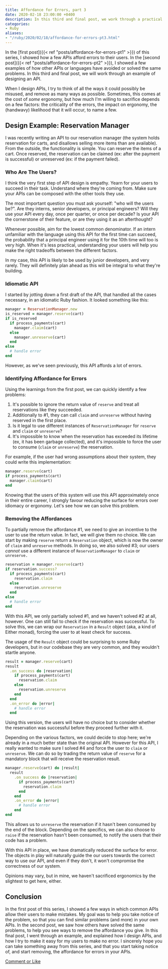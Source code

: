 ```yaml
---
title: Affordance for Errors, part 3
date: 2020-02-18 23:00:00 +0400
description: In this third and final post, we work through a practical example of API design, to see how to remove the affordance for errors.
categories:
- Ruby
aliases:
- "/ruby/2020/02/18/affordance-for-errors-pt3.html"
---
```


In the [first post]({{< ref "posts/affordance-for-errors-pt1" >}}) of this series, I showed how a few APIs afford errors to their users. In the [second post]({{< ref "posts/affordance-for-errors-pt2" >}}), I showed a few examples of how other APIs or languages have avoided or solved the same problems. In this third and final post, we will work through an example of designing an API.


When I design APIs, I try to think of all the ways it could possibly be misused, and remove as many ways as possible. Sometimes, this comes at the cost of _some_ ergonomy, but how much I'm willing to sacrifice depends on a few factors: the criticality of the errors, the impact on ergonomy, the (handwavy) likelihood that it will occur, to name a few.

## Design Example: Reservation Manager

I was recently writing an API to our reservation manager (the system holds reservation for carts, and disallows selling more items than are available). From the outside, the functionality is simple. You can reserve the items of a cart. Once reserved, the reservation can be claimed (ex: after the payment is successful) or unreserved (ex: if the payment failed).

### Who Are The Users?

I think the very first step of API design is empathy. Yearn for your users to succeed in their task. Understand where they're coming from. Make sure your APIs can be composed with the other tools they use.

The most important question you must ask yourself: "who will the users be?". Are they interns, senior developers, or principal engineers? Will they use your API every day, once per quarter, or once per decade? Is your API the cornerstone of their feature, or are they using it as an afterthought?

Whenever possible, aim for the lowest common denominator. If an intern unfamiliar with the language using this API for the first time can succeed, the probability that a principal engineer using it for the 10th time will too is very high. When it's less practical, understanding your users will help you make the right tradeoffs between the different factors.

In my case, this API is likely to be used by junior developers, and very rarely. They will definitely plan ahead as this will be integral to what they're building.

### Idiomatic API

I started by jotting down a first draft of the API, that handled all the cases necessary, in an idiomatic Ruby fashion. It looked something like this:

```ruby
manager = ReservationManager.new
is_reserved = manager.reserve(cart)
if is_reserved
  if process_payments(cart)
    manager.claim(cart)
  else
    manager.unreserve(cart)
  end
else
  # handle error
end
```

However, as we've seen previously, this API affords a lot of errors.

### Identifying Affordance for Errors

Using the learnings from the first post, we can quickly identify a few problems:

1. It's possible to ignore the return value of `reserve` and treat all reservations like they succeeded.
2. Additionally to #1, they can call `claim` and `unreserve` without having reserved in the first place.
3. Is it legal to use different instances of `ReservationManager` for `reserve` and `claim` or `unreserve`?
4. It's impossible to know when the reservation has exceeded its lifetime (ex, it has been garbage collected), and it's impossible to force the user to consume (`claim` or `unreserve`) the reservation.

For example, if the user had wrong assumptions about their system, they could write this implementation:

```ruby
manager.reserve(cart)
if process_payments(cart)
  manager.claim(cart)
end
```

Knowing that the users of this system will use this API approximately once in their entire career, I strongly favour reducing the surface for errors over idiomacy or ergonomy. Let's see how we can solve this problem.

### Removing the Affordances

To partially remove the affordance #1, we need to give an incentive to the user to use the return value. In fact, we will give them no choice. We can start by making `reserve` return a `Reservation` object, which is now the owner of `claim` and `unreserve` methods. In doing so, we also solved #3; our users _cannot_ use a different instance of `ReservationManager` to `claim` or `unreserve.`

```ruby
reservation = manager.reserve(cart)
if reservation.success?
  if process_payments(cart)
    reservation.claim
  else
    reservation.unreserve
  end
else
  # handle error
end
```

With this API, we only partially solved #1, and we haven't solved #2 at all, however. One can still fail to check if the reservation was successful. To solve this, we can wrap our `Reservation` in a `Result` object (aka, a kind of Either monad), forcing the user to at least check for success.

The usage of the `Result` object could be surprising to some Ruby developers, but in our codebase they are very common, and they wouldn't startle anyone.

```ruby
result = manager.reserve(cart)
result
  .on_success do |reservation|
    if process_payments(cart)
      reservation.claim
    else
      reservation.unreserve
    end
  end
  .on_error do |error|
    # handle error
  end
```

Using this version, the users will have no choice but to consider whether the reservation was successful before they proceed further with it.

Depending on the various factors, we could decide to stop here; we're already in a much better state than the original API. However for this API, I really wanted to make sure I solved #4 and force the user to `claim` or `unreserve`. We can do so by trading the return value of `reserve` for a mandatory block that will receive the reservation result.

```ruby
manager.reserve(cart) do |result|
  result
    .on_success do |reservation|
      if process_payments(cart)
        reservation.claim
      end
    end
    .on_error do |error|
      # handle error
    end
end
```

This allows us to `unreserve` the reservation if it hasn't been consumed by the end of the block. Depending on the specifics, we can also choose to `raise` if the reservation hasn't been consumed, to notify the users that their code has a problem.

With this API in place, we have dramatically reduced the surface for error. The objects in play will naturally guide the our users towards the correct way to use our API, and even if they don't, it won't compromise the correctness of our system.

Opinions may vary, but in mine, we haven't sacrificed ergonomics by the slightest to get here, either.

## Conclusion

In the first post of this series, I showed a few ways in which common APIs allow their users to make mistakes. My goal was to help you take notice of the problem, so that you can find similar problems (and more) in your own APIs. In the second post, we saw how others have solved the same problems, to help you see ways to remove the affordance you give. In this final post, I went through an example, and explained how I design APIs, and how I try to make it easy for my users to make no error. I sincerely hope you can take something away from this series, and that you start taking notice of, and start removing, the affordance for errors in your APIs.

[Comment or Like](https://github.com/gmalette/gmalette.github.io-src/pull/10)

